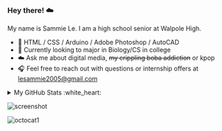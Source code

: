 ### Hey there! :cloud:
My name is Sammie Le. I am a high school senior at Walpole High.
* :8ball: HTML / CSS / Arduino / Adobe Photoshop / AutoCAD
* :rice_ball: Currently looking to major in Biology/CS in college
* :cloud: Ask me about digital media, ~~my crippling boba addiction~~ or kpop
* :headphones: Feel free to reach out with questions or internship offers at lesammie2005@gmail.com

<details>
<summary>My GitHub Stats :white_heart:</summary>

![sammieele's Top Languages](https://github-readme-stats.vercel.app/api/top-langs/?username=sammieele&theme=graywhite&show_icons=true&hide_border=true&layout=compact)
<br>
![sammieele's Stats](https://github-readme-stats.vercel.app/api?username=sammieele&theme=graywhite&show_icons=true&hide_border=true&count_private=true)
</details>

![screenshot](https://github.com/sammieele/sammieele/assets/155572963/9d2999af-d443-4187-a82d-e39c38eb60f9)

![octocat1](https://github.com/sammieele/sammieele/assets/155572963/a77045af-e9a0-4368-b6c7-26800aa98d45)
